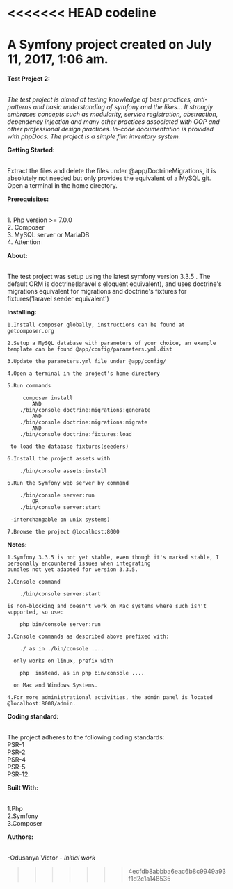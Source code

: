 <<<<<<< HEAD
codeline
========

A Symfony project created on July 11, 2017, 1:06 am.
=======
<b>Test Project 2:</b><br><br>
	<p><i>The test project is aimed at testing knowledge of best practices, anti-patterns and basic understanding
	of symfony and the likes... It strongly embraces concepts such as modularity, service registration, abstraction,
	dependency injection and many other practices associated with OOP and other professional design practices.
	In-code documentation is provided with phpDocs.
	The project is a simple film inventory system.</i></p>

<b>Getting Started:</b><br><br>
	</p>Extract the files and delete the files under @app/DoctrineMigrations, it is absolutely not needed but only provides
	the equivalent of a MySQL git. Open a terminal in the home directory.</p>

<b>Prerequisites:</b><br><br>
	<p>1. Php version >= 7.0.0 <br>
	2. Composer <br>
	3. MySQL server or MariaDB <br>
	4. Attention <br></p>



<b>About:</b><br><br>
	<p>The test project was setup using the latest symfony version 3.3.5 .
	The default ORM is doctrine(laravel's eloquent equivalent), and uses doctrine's
	migrations equivalent for migrations and doctrine's fixtures for fixtures('laravel seeder equivalent')</p>

<b>Installing:</b>

	1.Install composer globally, instructions can be found at getcomposer.org

	2.Setup a MySQL database with parameters of your choice, an example template can be found @app/config/parameters.yml.dist

	3.Update the parameters.yml file under @app/config/

	4.Open a terminal in the project's home directory

	5.Run commands

		 composer install
		 	AND
		./bin/console doctrine:migrations:generate
			AND
		./bin/console doctrine:migrations:migrate
			AND
		./bin/console doctrine:fixtures:load

	 to load the database fixtures(seeders)

	6.Install the project assets with

		./bin/console assets:install

	6.Run the Symfony web server by command

		./bin/console server:run
		 	OR
		./bin/console server:start

	 -interchangable on unix systems)

	7.Browse the project @localhost:8000


<b>Notes:</b>
	
	1.Symfony 3.3.5 is not yet stable, even though it's marked stable, I personally encountered issues when integrating
	bundles not yet adapted for version 3.3.5.
	
	2.Console command

		./bin/console server:start

	is non-blocking and doesn't work on Mac systems where such isn't supported, so use:

		php bin/console server:run

	3.Console commands as described above prefixed with:

		./ as in ./bin/console ....

	  only works on linux, prefix with

	  	php  instead, as in php bin/console ....

	  on Mac and Windows Systems.

	4.For more administrational activities, the admin panel is located @localhost:8000/admin.

<b>Coding standard:</b><br><br>
	<p>The project adheres to the following coding standards:<br>
		PSR-1<br>
		PSR-2<br>
		PSR-4<br>
		PSR-5<br>
		PSR-12.<br></p>

<b>Built With:</b><br><br>
	<p>1.Php<br>
	2.Symfony<br>
	3.Composer<br></p>

<b>Authors:</b><br><br>
	<p>-Odusanya Victor -	<i>Initial work</i></p>
>>>>>>> 4ecfdb8abbba6eac6b8c9949a93f1d2c1a148535
